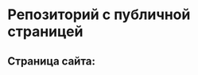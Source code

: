 # Репозиторий с публичной страницей
## Страница сайта:
<!-- Здесь будет ссылка на публичную страницу  -->
